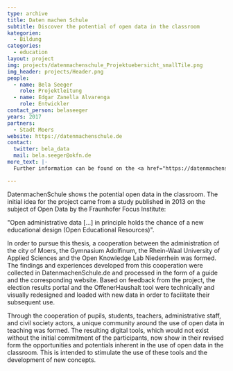 ```yaml
---
type: archive
title: Daten machen Schule
subtitle: Discover the potential of open data in the classroom
kategorien:
  - Bildung
categories:
  - education
layout: project
img: projects/datenmachenschule_Projektuebersicht_smallTile.png
img_header: projects/Header.png
people:
  - name: Bela Seeger
    role: Projektleitung
  - name: Edgar Zanella Alvarenga
    role: Entwickler
contact_person: belaseeger
years: 2017
partners:
  - Stadt Moers
website: https://datenmachenschule.de
contact:
  twitter: bela_data
  mail: bela.seeger@okfn.de
more_text: |-
  Further information can be found on the <a href="https://datenmachenschule.de">website</a> of DatenmachenSchule.

---
```

DatenmachenSchule shows the potential open data in the classroom. The initial idea for the project came from a study published in 2013 on the subject of Open Data by the Fraunhofer Focus Institute:

"Open administrative data [...] in principle holds the chance of a new educational design (Open Educational Resources)".

In order to pursue this thesis, a cooperation between the administration of the city of Moers, the Gymnasium Adolfinum, the Rhein-Waal University of Applied Sciences and the Open Knowledge Lab Niederrhein was formed. The findings and experiences developed from this cooperation were collected in DatenmachenSchule.de and processed in the form of a guide and the corresponding website. Based on feedback from the project, the election results portal and the OffenerHaushalt tool were technically and visually redesigned and loaded with new data in order to facilitate their subsequent use.

Through the cooperation of pupils, students, teachers, administrative staff, and civil society actors, a unique community around the use of open data in teaching was formed. The resulting digital tools, which would not exist without the initial commitment of the participants, now show in their revised form the opportunities and potentials inherent in the use of open data in the classroom. This is intended to stimulate the use of these tools and the development of new concepts.

